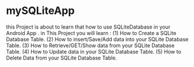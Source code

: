 # mySQLiteApp
this Project is about to learn that how to use SQLiteDatabase in your Android App .
in This Project you will learn :
(1) How to Create a SQLite Database Table.
(2) How to insert/Save/Add data into your SQLite Database Table.
(3) How to Retrieve/GET/Show data from your SQLite Database Table.
(4) How to Update data in your SQLite Database Table.
(5) How to Delete Data from your SQLite Database Table.
